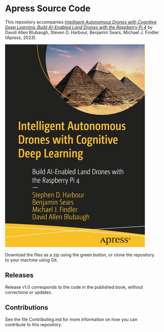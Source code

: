 # Apress Source Code

This repository accompanies [*Intelligent Autonomous Drones with Cognitive Deep Learning: Build AI-Enabled Land Drones with the Raspberry Pi 4*](https://www.link.springer.com/book/10.1007/9781484268025) by David Allen Blubaugh, Steven D. Harbour, Benjamin Sears, Michael J. Findler (Apress, 2023).

[comment]: #cover
![Cover image](9781484268025.JPG)

Download the files as a zip using the green button, or clone the repository to your machine using Git.

## Releases

Release v1.0 corresponds to the code in the published book, without corrections or updates.

## Contributions

See the file Contributing.md for more information on how you can contribute to this repository.